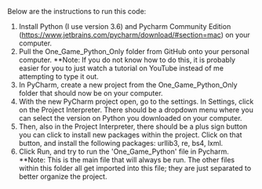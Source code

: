 Below are the instructions to run this code:

1. Install Python (I use version 3.6) and Pycharm Community Edition (https://www.jetbrains.com/pycharm/download/#section=mac) on your computer.
2. Pull the One_Game_Python_Only folder from GitHub onto your personal computer.  **Note: If you do not know how to do this, it is probably easier for you to just watch a tutorial on YouTube instead of me attempting to type it out.
3. In PyCharm, create a new project from the One_Game_Python_Only folder that should now be on your computer.
4. With the new PyCharm project open, go to the settings.  In Settings, click on the Project Interpreter.  There should be a dropdown menu where you can select the version on Python you downloaded on your computer.
5. Then, also in the Project Interpreter, there should be a plus sign button you can click to install new packages within the project.  Click on that button, and install the following packages: urllib3, re, bs4, lxml.
6. Click Run, and try to run the 'One_Game_Python' file in Pycharm.  **Note: This is the main file that will always be run.  The other files within this folder all get imported into this file; they are just separated to better organize the project.

